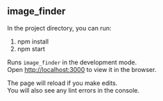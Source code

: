 ## image_finder

In the project directory, you can run:
1. npm install
2. npm start

Runs `image_finder` in the development mode.<br />
Open [http://localhost:3000](http://localhost:3000) to view it in the browser.

The page will reload if you make edits.<br />
You will also see any lint errors in the console.

